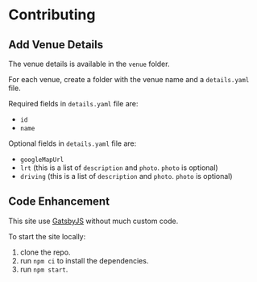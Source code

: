 # Contributing

## Add Venue Details

The venue details is available in the `venue` folder.

For each venue, create a folder with the venue name and a `details.yaml` file.

Required fields in `details.yaml` file are:

- `id`
- `name`

Optional fields in `details.yaml` file are:

- `googleMapUrl`
- `lrt` (this is a list of `description` and `photo`. `photo` is optional)
- `driving` (this is a list of `description` and `photo`. `photo` is optional)

## Code Enhancement

This site use [GatsbyJS](https://www.gatsbyjs.org/) without much custom code.

To start the site locally:

1. clone the repo.
1. run `npm ci` to install the dependencies.
1. run `npm start`.